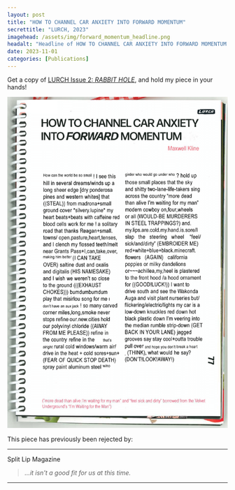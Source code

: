 ```yaml
---
layout: post
title: "HOW TO CHANNEL CAR ANXIETY INTO FORWARD MOMENTUM"
secrettitle: "LURCH, 2023"
imagehead: /assets/img/forward_momentum_headline.png
headalt: "Headline of HOW TO CHANNEL CAR ANXIETY INTO FORWARD MOMENTUM as seen in Lurch Zine, Issue 2."
date: 2023-11-01
categories: [Publications]
---
```


Get a copy of <a href ="https://lurchzine.bigcartel.com/product/issue-02-rabbit-hole">LURCH Issue 2: _RABBIT HOLE_</a>, and hold my piece in your hands!

<img src="/assets/img/forward_momentum_full.png" alt="HOW-TO-CHANNEL-CAR-ANXIETY-INTO-FORWARD-MOMENTUM-as-seen-in-Lurch-Zine,-Issue-2." width="790">

This piece has previously been rejected by:

***

Split Lip Magazine

>_...it isn't a good fit for us at this time._

***